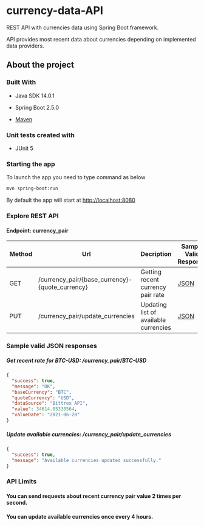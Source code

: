 # currency-data-API
REST API with currencies data using Spring Boot framework.

API provides most recent data about currencies depending on implemented data providers. 

## About the project

### Built With

* Java SDK 14.0.1 

* Spring Boot 2.5.0

* [Maven](https://maven.apache.org)

### Unit tests created with

* JUnit 5

### Starting the app

To launch the app you need to type command as below

```bash
mvn spring-boot:run
```

By default the app will start at <http://localhost:8080>

### Explore REST API

#### Endpoint: currency_pair 

| Method | Url | Decription | Sample Valid Response | 
| ------ | --- | ---------- | --------------------------- |
| GET   | /currency_pair/{base_currency}-{quote_currency} | Getting recent currency pair rate | [JSON](#recent_rate) |
| PUT   | /currency_pair/update_currencies | Updating list of available currencies | [JSON](#update_currencies) |

### Sample valid JSON responses

##### <a id="recent_rate">Get recent rate for BTC-USD: /currency_pair/BTC-USD</a>
```json
{
  "success": true,
  "message": "OK",
  "baseCurrency": "BTC",
  "quoteCurrency": "USD",
  "dataSource": "Bittrex API",
  "value": 34614.05330564,
  "valueDate": "2021-06-20"
}
```

##### <a id="update_currencies">Update available currencies: /currency_pair/update_currencies</a>
```json
{
  "success": true,
  "message": "Available currencies updated successfully."
}
```

### API Limits

#### You can send requests about recent currency pair value 2 times per second.

#### You can update available currencies once every 4 hours.
